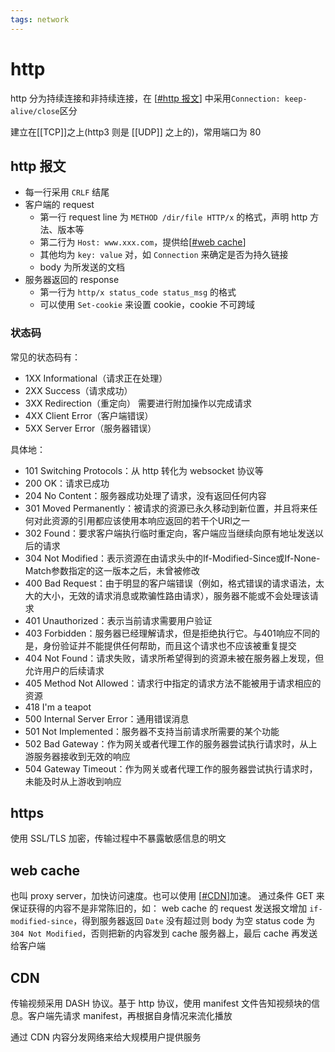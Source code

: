 ```yaml
---
tags: network
---
```

# http

http 分为持续连接和非持续连接，在 [[#http 报文]] 中采用`Connection: keep-alive/close`区分

建立在[[TCP]]之上(http3 则是 [[UDP]] 之上的)，常用端口为 80

## http 报文

- 每一行采用 `CRLF` 结尾
- 客户端的 request
  - 第一行 request line 为 `METHOD /dir/file HTTP/x` 的格式，声明 http 方法、版本等
  - 第二行为 `Host: www.xxx.com`，提供给[[#web cache]]
  - 其他均为 `key: value` 对，如 `Connection` 来确定是否为持久链接
  - body 为所发送的文档
- 服务器返回的 response
  - 第一行为 `http/x status_code status_msg` 的格式
  - 可以使用 `Set-cookie` 来设置 cookie，cookie 不可跨域

### 状态码

常见的状态码有：

- 1XX Informational（请求正在处理）
- 2XX Success（请求成功）
- 3XX Redirection（重定向） 需要进行附加操作以完成请求
- 4XX Client Error（客户端错误）
- 5XX Server Error（服务器错误）

具体地：

- 101 Switching Protocols：从 http 转化为 websocket 协议等
- 200 OK：请求已成功
- 204 No Content：服务器成功处理了请求，没有返回任何内容
- 301 Moved Permanently：被请求的资源已永久移动到新位置，并且将来任何对此资源的引用都应该使用本响应返回的若干个URI之一
- 302 Found：要求客户端执行临时重定向，客户端应当继续向原有地址发送以后的请求
- 304 Not Modified：表示资源在由请求头中的If-Modified-Since或If-None-Match参数指定的这一版本之后，未曾被修改
- 400 Bad Request：由于明显的客户端错误（例如，格式错误的请求语法，太大的大小，无效的请求消息或欺骗性路由请求），服务器不能或不会处理该请求
- 401 Unauthorized：表示当前请求需要用户验证
- 403 Forbidden：服务器已经理解请求，但是拒绝执行它。与401响应不同的是，身份验证并不能提供任何帮助，而且这个请求也不应该被重复提交
- 404 Not Found：请求失败，请求所希望得到的资源未被在服务器上发现，但允许用户的后续请求
- 405 Method Not Allowed：请求行中指定的请求方法不能被用于请求相应的资源
- 418 I'm a teapot
- 500 Internal Server Error：通用错误消息
- 501 Not Implemented：服务器不支持当前请求所需要的某个功能
- 502 Bad Gateway：作为网关或者代理工作的服务器尝试执行请求时，从上游服务器接收到无效的响应
- 504 Gateway Timeout：作为网关或者代理工作的服务器尝试执行请求时，未能及时从上游收到响应

## https

使用 SSL/TLS 加密，传输过程中不暴露敏感信息的明文

## web cache

也叫 proxy server，加快访问速度。也可以使用 [[#CDN]]加速。
通过条件 GET 来保证获得的内容不是非常陈旧的，如：
web cache 的 request 发送报文增加 `if-modified-since`，得到服务器返回 `Date` 没有超过则 body 为空 status code 为 `304 Not Modified`，否则把新的内容发到 cache 服务器上，最后 cache 再发送给客户端

## CDN

传输视频采用 DASH 协议。基于 http 协议，使用 manifest 文件告知视频块的信息。客户端先请求 manifest，再根据自身情况来流化播放

通过 CDN 内容分发网络来给大规模用户提供服务

[//begin]: # "Autogenerated link references for markdown compatibility"
[#http 报文]: http.md "http"
[#web cache]: http.md "http"
[#CDN]: http.md "http"
[//end]: # "Autogenerated link references"

